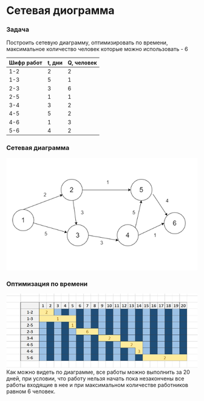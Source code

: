 # Сетевая диограмма
### Задача
Построить сетевую диаграмму, оптимизировать по времени, максимальное количество человек которые можно использовать - 6

|Шифр работ|t, дни|Q, человек|
|----------|------|----------|
|1-2       |2     |2         |
|1-3       |5     |1         |
|2-3       |3     |6         |
|2-5       |1     |1         |
|3-4       |3     |2         |
|4-5       |5     |2         |
|4-6       |1     |3         |
|5-6       |4     |2         |

### Сетевая диаграмма
<img src="graph_diagr.png">

### Оптимизация по времени
<img src="cет диагр.jpg">
Как можно видеть по диаграмме, все работы можно выполнить за 20 дней, при условии, что работу нельзя начать пока незакончены все работы входящие в нее и при максимальном количестве работников равном 6 человек.
